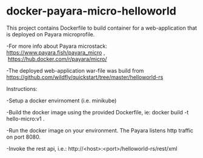 # docker-payara-micro-helloworld
This project contains Dockerfile to build container for a web-application that is deployed on Payara microprofile.

-For more info about Payara microstack: https://www.payara.fish/payara_micro ,  https://hub.docker.com/r/payara/micro/

-The deployed web-application war-file was build from https://github.com/wildfly/quickstart/tree/master/helloworld-rs

Instructions:

-Setup a docker envirnoment (i.e. minikube)

-Build the docker image using the provided Dockerfile, ie: docker build -t hello-micro:v1 .

-Run the docker image on your environment. The Payara listens http traffic on port 8080.

-Invoke the rest api, i.e.: http://\<host\>:\<port\>/helloworld-rs/rest/xml

